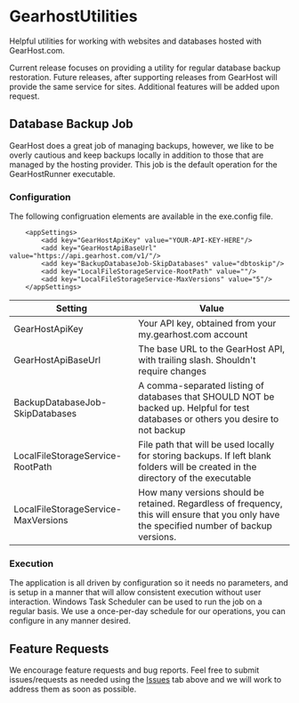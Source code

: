 # GearhostUtilities

Helpful utilities for working with websites and databases hosted with GearHost.com.

Current release focuses on providing a utility for regular database backup restoration.  Future releases, after supporting releases from GearHost will provide the same service for sites.  Additional features will be added upon request.

## Database Backup Job
GearHost does a great job of managing backups, however, we like to be overly cautious and keep backups locally in addition to those that are managed by the hosting provider.  This job is the default operation for the GearHostRunner executable.  

### Configuration
The following configruation elements are available in the exe.config file.

		<appSettings>
			<add key="GearHostApiKey" value="YOUR-API-KEY-HERE"/>
			<add key="GearHostApiBaseUrl" value="https://api.gearhost.com/v1/"/>
			<add key="BackupDatabaseJob-SkipDatabases" value="dbtoskip"/>
			<add key="LocalFileStorageService-RootPath" value=""/>
			<add key="LocalFileStorageService-MaxVersions" value="5"/>
		</appSettings>

Setting | Value
--- | ---
GearHostApiKey | Your API key, obtained from your my.gearhost.com account
GearHostApiBaseUrl | The base URL to the GearHost API, with trailing slash.  Shouldn't require changes
BackupDatabaseJob-SkipDatabases | A comma-separated listing of databases that SHOULD NOT be backed up.  Helpful for test databases or others you desire to not backup
LocalFileStorageService-RootPath | File path that will be used locally for storing backups.  If left blank folders will be created in the directory of the executable
LocalFileStorageService-MaxVersions | How many versions should be retained.  Regardless of frequency, this will ensure that you only have the specified number of backup versions.

### Execution
The application is all driven by configuration so it needs no parameters, and is setup in a manner that will allow consistent execution without user interaction.  Windows Task Scheduler can be used to run the job on a regular basis.  We use a once-per-day schedule for our operations, you can configure in any manner desired.

## Feature Requests
We encourage feature requests and bug reports.  Feel free to submit issues/requests as needed using the [Issues](https://github.com/IowaComputerGurus/GearhostUtilities/issues) tab above and we will work to address them as soon as possible.

		
